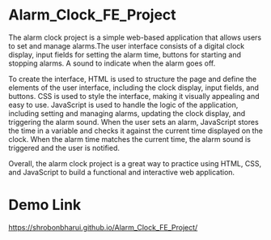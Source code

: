 # Alarm_Clock_FE_Project
  The alarm clock project is a simple web-based application that allows users to set and manage alarms.The user interface consists of a digital clock display, input fields for setting the alarm time, buttons for starting and stopping alarms. A sound  to indicate when the alarm goes off.

  To create the interface, HTML is used to structure the page and define the elements of the user interface, including the clock display, input fields, and buttons. CSS is used to style the interface, making it visually appealing and easy to use.
  JavaScript is used to handle the logic of the application, including setting and managing alarms, updating the clock display, and triggering the alarm sound. When the user sets an alarm, JavaScript stores the time in a variable and checks it against the current time displayed on the clock. When the alarm time matches the current time, the alarm sound is triggered and the user is notified.

  Overall, the alarm clock project is a great way to practice using HTML, CSS, and JavaScript to build a functional and interactive web application.
# Demo Link
https://shrobonbharui.github.io/Alarm_Clock_FE_Project/
